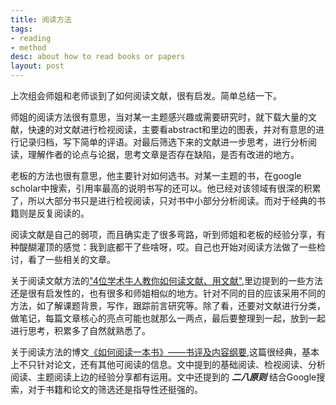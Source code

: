 ```yaml
---
title: 阅读方法
tags:
- reading
- method
desc: about how to read books or papers
layout: post
---
```


上次组会师姐和老师谈到了如何阅读文献，很有启发。简单总结一下。

师姐的阅读方法很有意思，当对某一主题感兴趣或需要研究时，就下载大量的文献，快速的对文献进行检视阅读，主要看abstract和里边的图表，并对有意思的进行记录归档，写下简单的评语。对最后筛选下来的文献进一步思考，进行分析阅读，理解作者的论点与论据，思考文章是否存在缺陷，是否有改进的地方。

老板的方法也很有意思，他主要针对如何选书。对某一主题的书，在google scholar中搜索，引用率最高的说明书写的还可以。他已经对该领域有很深的积累了，所以大部分书只是进行检视阅读，只对书中小部分分析阅读。而对于经典的书籍则是反复阅读的。

阅读文献是自己的弱项，而且确实走了很多弯路，听到师姐和老板的经验分享，有种醍醐灌顶的感觉：我到底都干了些啥呀，哎。自己也开始对阅读方法做了一些检讨，看了一些相关的文章。

关于阅读文献方法的["4位学术牛人教你如何读文献、用文献"](https://mp.weixin.qq.com/s?__biz=MzA3NTk1MjIxOQ==&mid=202328500&idx=1&sn=d76025fb69f9ef95d1eebf302c07d314&scene=21#wechat_redirect),里边提到的一些方法还是很有启发性的，也有很多和师姐相似的地方。针对不同的目的应该采用不同的方法，如了解课题背景，写作，跟踪前言研究等。除了看，还要对文献进行分类，做笔记，每篇文章核心的亮点可能也就那么一两点，最后要整理到一起，放到一起进行思考，积累多了自然就熟悉了。

关于阅读方法的博文[《如何阅读一本书》——书评及内容纲要](http://dy.163.com/v2/article/detail/C04IC4BA0517AB4H.html),这篇很经典，基本上不只针对论文，还有其他可阅读的信息。文中提到的基础阅读、检视阅读、分析阅读、主题阅读上边的经验分享都有运用。文中还提到的 ***二八原则*** 结合Google搜索，对于书籍和论文的筛选还是指导性还挺强的。

